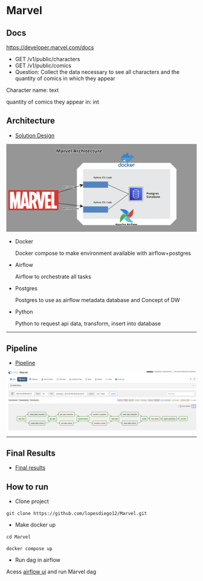 # Marvel


## Docs
https://developer.marvel.com/docs
- GET /v1/public/characters
- GET /v1/public/comics
- Question: Collect the data necessary to see all characters and the quantity of comics in which they
appear

Character name: text 

quantity of comics they appear in: int

## Architecture

* [Solution Design](https://raw.githubusercontent.com/lopesdiego12/Marvel/main/image/arch_design.png)

![image](https://raw.githubusercontent.com/lopesdiego12/Marvel/main/image/arch_design.png)

- Docker
    
    Docker compose to make environment available with airflow+postgres

- Airflow
    
    Airflow to orchestrate all tasks

- Postgres
    
    Postgres to use as airflow metadata database and Concept of DW

- Python
    
    Python to request api data, transform, insert into database

---

## Pipeline

* [Pipeline](https://github.com/lopesdiego12/Marvel/blob/main/image/pipeline.png?raw=true)

![image](https://github.com/lopesdiego12/Marvel/blob/main/image/pipeline.png?raw=true)

---

## Final Results

* [Final results](https://github.com/lopesdiego12/Marvel/blob/main/final_results.csv)


## How to run

- Clone project

```git clone https://github.com/lopesdiego12/Marvel.git ```

- Make docker up

```cd Marvel ```

```docker compose up ```

- Run dag in airflow

Acess [airflow ui](http://localhost:8080/home) and run Marvel dag
